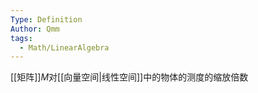 ```yaml
---
Type: Definition
Author: Qmm
tags:
  - Math/LinearAlgebra
---
```

[[矩阵]]$M$对[[向量空间|线性空间]]中的物体的测度的缩放倍数
